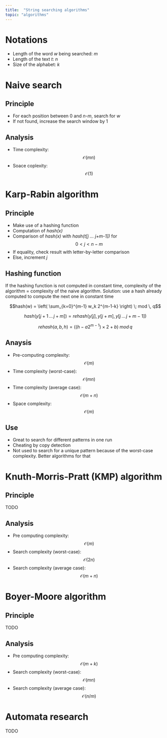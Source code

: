 ```yaml
---
title:  "String searching algorithms"
topic: "algorithms"
---
```


# Notations
* Length of the word *w* being searched: *m*
* Length of the text *t*: *n*
* Size of the alphabet: *k*


# Naive search
## Principle
* For each position between 0 and *n-m*, search for *w*
* If not found, increase the search window by 1

## Analysis
* Time complexity: $$\mathcal{O}(mn)$$
* Soace coplexity: $$\mathcal{O}(1)$$


# Karp-Rabin algorithm
## Principle
* Make use of a hashing function
* Computation of *hash(x)*
* Comparison of *hash(x)* with *hash(t[j ... j+m-1])* for $$0<j<n-m$$
* If equality, check result with letter-by-letter comparison
* Else, increment *j*

## Hashing function
If the hashing function is not computed in constant time, complexity of the algorithm = complexity of the naive algorithm. Solution: use a hash already computed to compute the next one in constant time

$$hash(w) = \left( \sum_{k=0}^{m-1} w_k 2^{m-1-k} \right) \; mod \, q$$

$$hash(y[j+1 \, ... \, j+m]) = rehash(y[j], y[j+m], y[j \, ... \, j+m-1])$$

$$rehash(a,b,h) = \left( (h - a 2^{m-1}) \times 2 + b \right) \; mod \, q$$


## Anaysis
* Pre-computing complexity: $$\mathcal{O}(m)$$
* Time complexity (worst-case): $$\mathcal{O}(mn)$$
* Time complexity (average case): $$\mathcal{O}(m+n)$$
* Space complexity: $$\mathcal{O}(m)$$

## Use
* Great to search for different patterns in one run
* Cheating by copy detection
* Not used to search for a unique pattern because of the worst-case complexity. Better algorithms for that


# Knuth-Morris-Pratt (KMP) algorithm
## Principle
TODO

## Analysis
* Pre computing complexity: $$\mathcal{O}(m)$$
* Search complexity (worst-case): $$\mathcal{O}(2n)$$
* Search complexity (average case): $$\mathcal{O}(m+n)$$

# Boyer-Moore algorithm
## Principle
TODO

## Analysis
* Pre computing complexity: $$\mathcal{O}(m + k)$$
* Search complexity (worst-case): $$\mathcal{O}(mn)$$
* Search complexity (average case): $$\mathcal{O}(n/m)$$

# Automata research
TODO
